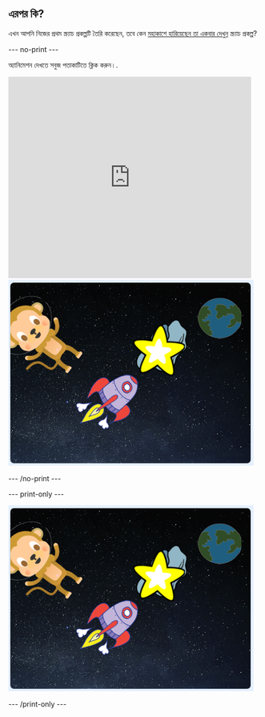 ## এরপর কি?

এখন আপনি নিজের প্রথম স্ক্র্যাচ প্রকল্পটি তৈরি করেছেন, তবে কেন [মহাকাশে হারিয়েছেন তা একবার দেখুন](https://projects.raspberrypi.org/bn-BD/projects/lost-in-space?utm_source=pathway&utm_medium=whatnext&utm_campaign=projects) স্ক্র্যাচ প্রকল্প?

--- no-print ---

অ্যানিমেশন দেখতে সবুজ পতাকাটিতে ক্লিক করুন।.

<div class="scratch-preview">
  <iframe allowtransparency="true" width="485" height="402" src="https://scratch.mit.edu/projects/embed/276873231/?autostart=false" frameborder="0" scrolling="no"></iframe>
  <img src="images/space-final.png">
</div>

--- /no-print ---

--- print-only ---

![প্রকল্প শেষ ](images/space-final.png)

--- /print-only ---